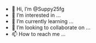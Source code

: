 - 👋 Hi, I’m @Suppy25fg
- 👀 I’m interested in ...
- 🌱 I’m currently learning ...
- 💞️ I’m looking to collaborate on ...
- 📫 How to reach me ...

<!---
Suppy25fg/Suppy25fg is a ✨ special ✨ repository because its `README.md` (this file) appears on your GitHub profile.
You can click the Preview link to take a look at your changes.
--->

